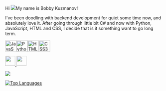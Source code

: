Hi ![](https://user-images.githubusercontent.com/18350557/176309783-0785949b-9127-417c-8b55-ab5a4333674e.gif)My name is Bobby Kuzmanov!



I've been doodling with backend development for quiet some time now, and absolutely love it. After going through little bit C# and now with Python, JavaScript, HTML and CSS, I decide that is it something want to go long term.


<p align="left">
<a href="https://developer.mozilla.org/en-US/docs/Web/JavaScript" target="_blank" rel="noreferrer"><img src="https://raw.githubusercontent.com/danielcranney/readme-generator/main/public/icons/skills/javascript-colored.svg" width="36" height="36" alt="JavaScript" /></a><a href="https://www.python.org/" target="_blank" rel="noreferrer"><img src="https://raw.githubusercontent.com/danielcranney/readme-generator/main/public/icons/skills/python-colored.svg" width="36" height="36" alt="Python" /></a><a href="https://developer.mozilla.org/en-US/docs/Glossary/HTML5" target="_blank" rel="noreferrer"><img src="https://raw.githubusercontent.com/danielcranney/readme-generator/main/public/icons/skills/html5-colored.svg" width="36" height="36" alt="HTML5" /></a><a href="https://www.w3.org/TR/CSS/#css" target="_blank" rel="noreferrer"><img src="https://raw.githubusercontent.com/danielcranney/readme-generator/main/public/icons/skills/css3-colored.svg" width="36" height="36" alt="CSS3" /></a></p>
<p align="left"> <a href="https://www.github.com/BobbyKuzmanov" target="_blank" rel="noreferrer"> <picture> <source media="(prefers-color-scheme: dark)" srcset="https://raw.githubusercontent.com/danielcranney/readme-generator/main/public/icons/socials/github-dark.svg" /> <source media="(prefers-color-scheme: light)" srcset="https://raw.githubusercontent.com/danielcranney/readme-generator/main/public/icons/socials/github.svg" /> <img src="https://raw.githubusercontent.com/danielcranney/readme-generator/main/public/icons/socials/github.svg" width="32" height="32" /> </picture> </a> <a href="https://www.linkedin.com/in/borislav-kuzmanov-ba339499/" target="_blank" rel="noreferrer"> <picture> <source media="(prefers-color-scheme: dark)" srcset="https://raw.githubusercontent.com/danielcranney/readme-generator/main/public/icons/socials/linkedin-dark.svg" /> <source media="(prefers-color-scheme: light)" srcset="https://raw.githubusercontent.com/danielcranney/readme-generator/main/public/icons/socials/linkedin.svg" /> <img src="https://raw.githubusercontent.com/danielcranney/readme-generator/main/public/icons/socials/linkedin.svg" width="32" height="32" /> </picture> </a></p>


<a href="http://www.github.com/BobbyKuzmanov" align="right"><img src="https://github-readme-streak-stats.herokuapp.com/?user=BobbyKuzmanov&stroke=a855f7&background=1c1917&ring=0891b2&fire=0891b2&currStreakNum=a855f7&currStreakLabel=0891b2&sideNums=a855f7&sideLabels=a855f7&dates=a855f7&hide_border=true" /></a>

<a href="https://github.com/BobbyKuzmanov" align="left"><img src="https://github-readme-stats.vercel.app/api/top-langs/?username=BobbyKuzmanov&langs_count=10&title_color=0891b2&text_color=a855f7&icon_color=0891b2&bg_color=1c1917&hide_border=true&locale=en&custom_title=Top%20%Languages" alt="Top Languages" /></a>
